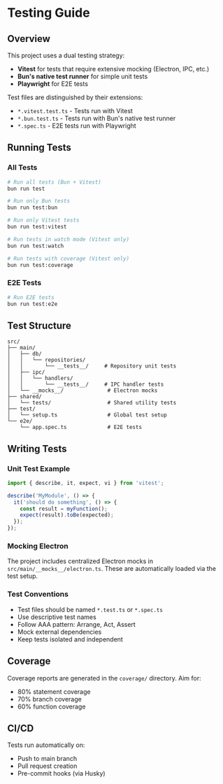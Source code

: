 # Testing Guide

## Overview
This project uses a dual testing strategy:
- **Vitest** for tests that require extensive mocking (Electron, IPC, etc.)
- **Bun's native test runner** for simple unit tests
- **Playwright** for E2E tests

Test files are distinguished by their extensions:
- `*.vitest.test.ts` - Tests run with Vitest
- `*.bun.test.ts` - Tests run with Bun's native test runner
- `*.spec.ts` - E2E tests run with Playwright

## Running Tests

### All Tests
```bash
# Run all tests (Bun + Vitest)
bun run test

# Run only Bun tests
bun run test:bun

# Run only Vitest tests
bun run test:vitest

# Run tests in watch mode (Vitest only)
bun run test:watch

# Run tests with coverage (Vitest only)
bun run test:coverage
```

### E2E Tests
```bash
# Run E2E tests
bun run test:e2e
```

## Test Structure

```
src/
├── main/
│   ├── db/
│   │   └── repositories/
│   │       └── __tests__/     # Repository unit tests
│   ├── ipc/
│   │   └── handlers/
│   │       └── __tests__/     # IPC handler tests
│   └── __mocks__/              # Electron mocks
├── shared/
│   └── tests/                  # Shared utility tests
├── test/
│   └── setup.ts                # Global test setup
└── e2e/
    └── app.spec.ts             # E2E tests
```

## Writing Tests

### Unit Test Example
```typescript
import { describe, it, expect, vi } from 'vitest';

describe('MyModule', () => {
  it('should do something', () => {
    const result = myFunction();
    expect(result).toBe(expected);
  });
});
```

### Mocking Electron
The project includes centralized Electron mocks in `src/main/__mocks__/electron.ts`. These are automatically loaded via the test setup.

### Test Conventions
- Test files should be named `*.test.ts` or `*.spec.ts`
- Use descriptive test names
- Follow AAA pattern: Arrange, Act, Assert
- Mock external dependencies
- Keep tests isolated and independent

## Coverage
Coverage reports are generated in the `coverage/` directory. Aim for:
- 80% statement coverage
- 70% branch coverage
- 60% function coverage

## CI/CD
Tests run automatically on:
- Push to main branch
- Pull request creation
- Pre-commit hooks (via Husky)